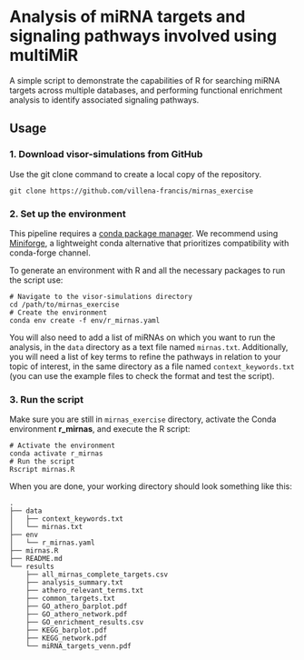# Analysis of miRNA targets and signaling pathways involved using multiMiR

A simple script to demonstrate the capabilities of R for searching miRNA targets across multiple databases, and performing functional enrichment analysis to identify associated signaling pathways.

## Usage

### 1. Download visor-simulations from GitHub

Use the git clone command to create a local copy of the repository.

```shell
git clone https://github.com/villena-francis/mirnas_exercise
```

### 2. Set up the environment

This pipeline requires a [conda package manager](https://docs.conda.io/projects/conda/en/latest/user-guide/install/index.html). We recommend using [Miniforge](https://github.com/conda-forge/miniforge), a lightweight conda alternative that prioritizes compatibility with conda-forge channel.

To generate an environment with R and all the necessary packages to run the script use:

```shell
# Navigate to the visor-simulations directory
cd /path/to/mirnas_exercise
# Create the environment
conda env create -f env/r_mirnas.yaml
```

You will also need to add a list of miRNAs on which you want to run the analysis, in the `data` directory as a text file named `mirnas.txt`. Additionally, you will need a list of key terms to refine the pathways in relation to your topic of interest, in the same directory as a file named `context_keywords.txt` (you can use the example files to check the format and test the script).



### 3. Run the script

Make sure you are still in `mirnas_exercise` directory, activate the 
Conda environment **r_mirnas**, and execute the R script:

```shell
# Activate the environment
conda activate r_mirnas
# Run the script
Rscript mirnas.R
```

When you are done, your working directory should look something like this:

```
.
├── data
│   ├── context_keywords.txt
│   └── mirnas.txt
├── env
│   └── r_mirnas.yaml
├── mirnas.R
├── README.md
└── results
    ├── all_mirnas_complete_targets.csv
    ├── analysis_summary.txt
    ├── athero_relevant_terms.txt
    ├── common_targets.txt
    ├── GO_athero_barplot.pdf
    ├── GO_athero_network.pdf
    ├── GO_enrichment_results.csv
    ├── KEGG_barplot.pdf
    ├── KEGG_network.pdf
    └── miRNA_targets_venn.pdf
```
